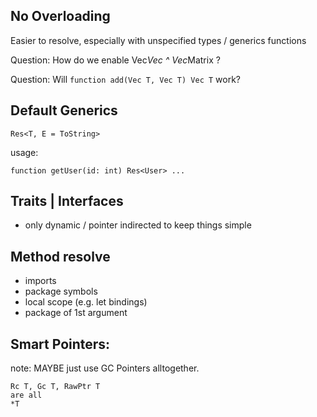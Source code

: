 ## No Overloading

Easier to resolve, especially with unspecified types / generics functions

Question: How do we enable Vec*Vec ^ Vec*Matrix ?

Question: Will `function add(Vec T, Vec T) Vec T` work?

## Default Generics

    Res<T, E = ToString>

usage:

    function getUser(id: int) Res<User> ...

## Traits | Interfaces

- only dynamic / pointer indirected to keep things simple

## Method resolve

- imports
- package symbols
- local scope (e.g. let bindings)
- package of 1st argument

## Smart Pointers:

note: MAYBE just use GC Pointers alltogether.

    Rc T, Gc T, RawPtr T
    are all
    *T
